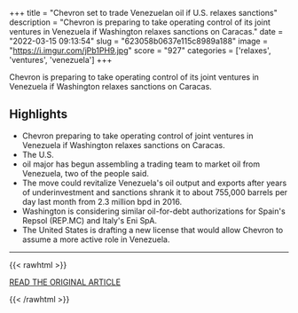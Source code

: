 +++
title = "Chevron set to trade Venezuelan oil if U.S. relaxes sanctions"
description = "Chevron is preparing to take operating control of its joint ventures in Venezuela if Washington relaxes sanctions on Caracas."
date = "2022-03-15 09:13:54"
slug = "623058b0637e115c8989a188"
image = "https://i.imgur.com/jPb1PH9.jpg"
score = "927"
categories = ['relaxes', 'ventures', 'venezuela']
+++

Chevron is preparing to take operating control of its joint ventures in Venezuela if Washington relaxes sanctions on Caracas.

## Highlights

- Chevron preparing to take operating control of joint ventures in Venezuela if Washington relaxes sanctions on Caracas.
- The U.S.
- oil major has begun assembling a trading team to market oil from Venezuela, two of the people said.
- The move could revitalize Venezuela's oil output and exports after years of underinvestment and sanctions shrank it to about 755,000 barrels per day last month from 2.3 million bpd in 2016.
- Washington is considering similar oil-for-debt authorizations for Spain's Repsol (REP.MC) and Italy's Eni SpA.
- The United States is drafting a new license that would allow Chevron to assume a more active role in Venezuela.

---

{{< rawhtml >}}
  <p class="article-category">
    <a target="_blank" href="https://www.reuters.com/business/energy/exclusive-chevron-set-trade-venezuelan-oil-if-us-relaxes-sanctions-sources-2022-03-14/">READ THE ORIGINAL ARTICLE</a>
  </p>
{{< /rawhtml >}}
